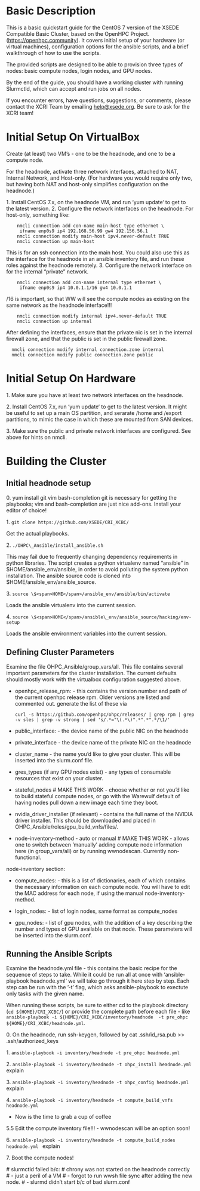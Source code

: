 Basic Description
=================

This is a basic quickstart guide for the CentOS 7 version of the XSEDE
Compatible Basic Cluster, based on the OpenHPC Project.
(https://openhpc.community). It covers initial setup of your hardware
(or virtual machines), configuration options for the ansible scripts,
and a brief walkthrough of how to use the scripts.

The provided scripts are designed to be able to provision three types of
nodes: basic compute nodes, login nodes, and GPU nodes.

By the end of the guide, you should have a working cluster with running
Slurmctld, which can accept and run jobs on all nodes.

If you encounter errors, have questions, suggestions, or comments,
please contact the XCRI Team by emailing help@xsede.org. Be sure to ask
for the XCRI team!

Initial Setup On VirtualBox
===========================

Create (at least) two VM’s - one to be the headnode, and one to be a
compute node.

For the headnode, activate three network interfaces, attached to NAT,
Internal Network, and Host-only. (For hardware you would require only
two, but having both NAT and host-only simplifies configuration on the
headnode.)

1\. Install CentOS 7.x, on the headnode VM, and run ‘yum update‘ to get
to the latest version. 2. Configure the network interfaces on the
headnode. For host-only, something like:

        nmcli connection add con-name main-host type ethernet \ 
         ifname enp0s9 ip4 192.168.56.99 gw4 192.156.56.1
        nmcli connection modify main-host ipv4.never-default TRUE
        nmcli connection up main-host

This is for an ssh connection into the main host. You could also use
this as the interface for the headnode in an ansible inventory file, and
run these roles against the headnode remotely. 3. Configure the network
interface on for the internal “private” network.

        nmcli connection add con-name internal type ethernet \ 
         ifname enp0s9 ip4 10.0.1.1/16 gw4 10.0.1.1

/16 is important, so that WW will see the compute nodes as existing on
the same network as the headnode interface!!!

        nmcli connection modify internal ipv4.never-default TRUE
        nmcli connection up internal

After defining the interfaces, ensure that the private nic is set in the
internal firewall zone, and that the public is set in the public
firewall zone.

      nmcli connection modify internal connection.zone internal
      nmcli connection modify public connection.zone public

Initial Setup On Hardware
=========================

1\. Make sure you have at least two network interfaces on the headnode.

2\. Install CentOS 7.x, run ‘yum update‘ to get to the latest version. It
might be useful to set up a main OS partition, and serarate /home and
/export partitions, to mimic the case in which these are mounted from
SAN devices.

3\. Make sure the public and private network interfaces are configured.
See above for hints on nmcli.

Building the Cluster
====================

Initial headnode setup
----------------------

0\. yum install git vim bash-completion git is necessary for getting the
playbooks; vim and bash-completion are just nice add-ons. Install your
editor of choice!

1\. `git clone https://github.com/XSEDE/CRI_XCBC/ `

  Get the actual playbooks.

2\. `./OHPC\_Ansible/install_ansible.sh `

  This may fail due to frequently
 changing dependency requirements in python libraries. The script creates
 a python virtualenv named “ansible” in
 \$<span>HOME</span>/ansible\_env/ansible, in order to avoid polluting
 the system python installation. The ansible source code is cloned into
 \$<span>HOME</span>/ansible\_env/ansible\_source.

3\. `source \$<span>HOME</span>/ansible_env/ansible/bin/activate `

Loads the ansible virtualenv into the current session.

4\. `source
\$<span>HOME</span>/ansible\_env/ansible_source/hacking/env-setup `

Loads the ansible environment variables into the current session.

Defining Cluster Parameters
---------------------------

Examine the file OHPC\_Ansible/group\_vars/all. This file contains
several important parameters for the cluster installation. The current
defaults should mostly work with the virtualbox configuration suggested
above.

-   openhpc\_release\_rpm: - this contains the version number and path
    of the current openhpc release rpm. Older versions are listed and
    commented out. generate the list of these via

        curl -s https://github.com/openhpc/ohpc/releases/ | grep rpm | grep -v sles | grep -v strong | sed 's/.*="\(.*\)".*".*".*/\1/'

-   public\_interface: - the device name of the public NIC on the
    headnode

-   private\_interface - the device name of the private NIC on the
    headnode

-   cluster\_name - the name you’d like to give your cluster. This will
    be inserted into the slurm.conf file.

-   gres\_types (if any GPU nodes exist) - any types of consumable
    resources that exist on your cluster.

-   stateful\_nodes \# MAKE THIS WORK - choose whether or not you’d like
    to build stateful compute nodes, or go with the Warewulf default of
    having nodes pull down a new image each time they boot.

-   nvidia\_driver\_installer (if relevant) - contains the full name of
    the NVIDIA driver installer. This should be downloaded and placed
    in OHPC\_Ansible/roles/gpu\_build\_vnfs/files/.

-   node-inventory-method - auto or manual \# MAKE THIS WORK - allows
    one to switch between ’manually’ adding compute node information
    here (in group\_vars/all) or by running wwnodescan.
    Currently non-functional.

node-inventory section:

-   compute\_nodes: - this is a list of dictionaries, each of which
    contains the necessary information on each compute node. You will
    have to edit the MAC address for each node, if using the
    manual node-inventory-method.

-   login\_nodes: - list of login nodes, same format as compute\_nodes

-   gpu\_nodes: - list of gpu nodes, with the addition of a key
    describing the number and types of GPU available on that node. These
    parameters will be inserted into the slurm.conf.

Running the Ansible Scripts
---------------------------

Examine the headnode.yml file - this contains the basic recipe for the
sequence of steps to take. While it could be run all at once with
‘ansible-playbook headnode.yml‘ we will take go through it here step by
step. Each step can be run with the ’-t’ flag, which asks
ansible-playbook to exectute only tasks with the given name.

When running these scripts, be sure to either cd to the playbook 
directory (`cd ${HOME}/CRI_XCBC/`) or provide the complete path
before each file - like
`ansible-playbook -i ${HOME}/CRI_XCBC/inventory/headnode 
-t pre_ohpc ${HOME}/CRI_XCBC/headnode.yml`.

0\. On the headnode, run ssh-keygen, followed by cat .ssh/id\_rsa.pub
&gt;&gt; .ssh/authorized\_keys

1\. `ansible-playbook -i inventory/headnode -t pre_ohpc headnode.yml`

2\. `ansible-playbook -i inventory/headnode -t ohpc_install headnode.yml`
explain

3\. `ansible-playbook -i inventory/headnode -t ohpc_config headnode.yml`
explain

4\. `ansible-playbook -i inventory/headnode -t compute_build_vnfs headnode.yml `
- Now is the time to grab a cup of coffee

5.5 Edit the compute inventory file!!! - wwnodescan will be an option
soon!

6\. `ansible-playbook -i inventory/headnode -t compute_build_nodes headnode.yml `
explain

7\. Boot the compute nodes!

\# slurmctld failed b/c: \# chrony was not started on the headnode
correctly \# - just a peril of a VM \# - forgot to run wwsh file sync
after adding the new node. \# - slurmd didn’t start b/c of bad
slurm.conf
